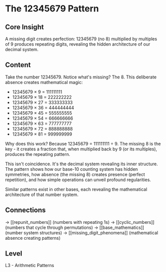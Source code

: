 # The 12345679 Pattern
## Core Insight
A missing digit creates perfection: 12345679 (no 8) multiplied by multiples of 9 produces repeating digits, revealing the hidden architecture of our decimal system.

## Content
Take the number 12345679. Notice what's missing? The 8. This deliberate absence creates mathematical magic:

- 12345679 × 9 = 111111111
- 12345679 × 18 = 222222222
- 12345679 × 27 = 333333333
- 12345679 × 36 = 444444444
- 12345679 × 45 = 555555555
- 12345679 × 54 = 666666666
- 12345679 × 63 = 777777777
- 12345679 × 72 = 888888888
- 12345679 × 81 = 999999999

Why does this work? Because 12345679 = 111111111 ÷ 9. The missing 8 is the key - it creates a fraction that, when multiplied back by 9 (or its multiples), produces the repeating pattern.

This isn't coincidence. It's the decimal system revealing its inner structure. The pattern shows how our base-10 counting system has hidden symmetries, how absence (the missing 8) creates presence (perfect repetition), and how simple operations can unveil profound regularities.

Similar patterns exist in other bases, each revealing the mathematical architecture of that number system.

## Connections
→ [[repunit_numbers]] (numbers with repeating 1s)
→ [[cyclic_numbers]] (numbers that cycle through permutations)
→ [[base_mathematics]] (number system structures)
→ [[missing_digit_phenomena]] (mathematical absence creating patterns)

## Level
L3 - Arithmetic Patterns